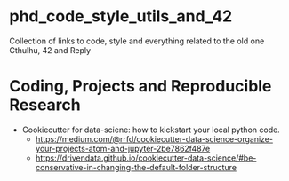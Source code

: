 # phd_code_style_utils_and_42
Collection of links to code, style and everything related to the old one Cthulhu, 42 and Reply

# Coding, Projects and Reproducible Research
- Cookiecutter for data-sciene: how to kickstart your local python code.
  - https://medium.com/@rrfd/cookiecutter-data-science-organize-your-projects-atom-and-jupyter-2be7862f487e
  - https://drivendata.github.io/cookiecutter-data-science/#be-conservative-in-changing-the-default-folder-structure
 
